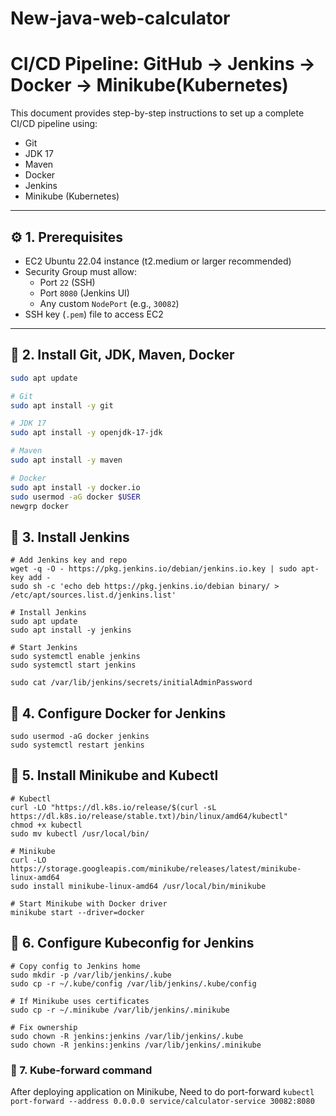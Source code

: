 # New-java-web-calculator

# CI/CD Pipeline: GitHub → Jenkins → Docker → Minikube(Kubernetes)

This document provides step-by-step instructions to set up a complete CI/CD pipeline using:

- Git
- JDK 17
- Maven
- Docker
- Jenkins
- Minikube (Kubernetes)

---

## ⚙️ 1. Prerequisites

- EC2 Ubuntu 22.04 instance (t2.medium or larger recommended)
- Security Group must allow:
  - Port `22` (SSH)
  - Port `8080` (Jenkins UI)
  - Any custom `NodePort` (e.g., `30082`)
- SSH key (`.pem`) file to access EC2

---

## 🧰 2. Install Git, JDK, Maven, Docker

```bash
sudo apt update

# Git
sudo apt install -y git

# JDK 17
sudo apt install -y openjdk-17-jdk

# Maven
sudo apt install -y maven

# Docker
sudo apt install -y docker.io
sudo usermod -aG docker $USER
newgrp docker
```

## 🧰 3. Install Jenkins 
``` 
# Add Jenkins key and repo
wget -q -O - https://pkg.jenkins.io/debian/jenkins.io.key | sudo apt-key add -
sudo sh -c 'echo deb https://pkg.jenkins.io/debian binary/ > /etc/apt/sources.list.d/jenkins.list'

# Install Jenkins
sudo apt update
sudo apt install -y jenkins

# Start Jenkins
sudo systemctl enable jenkins
sudo systemctl start jenkins

sudo cat /var/lib/jenkins/secrets/initialAdminPassword

```

## 🧰 4. Configure Docker for Jenkins
```
sudo usermod -aG docker jenkins
sudo systemctl restart jenkins
```

## 🧰 5. Install Minikube and Kubectl
```
# Kubectl
curl -LO "https://dl.k8s.io/release/$(curl -sL https://dl.k8s.io/release/stable.txt)/bin/linux/amd64/kubectl"
chmod +x kubectl
sudo mv kubectl /usr/local/bin/

# Minikube
curl -LO https://storage.googleapis.com/minikube/releases/latest/minikube-linux-amd64
sudo install minikube-linux-amd64 /usr/local/bin/minikube

# Start Minikube with Docker driver
minikube start --driver=docker

```
## 🧰 6. Configure Kubeconfig for Jenkins
```
# Copy config to Jenkins home
sudo mkdir -p /var/lib/jenkins/.kube
sudo cp -r ~/.kube/config /var/lib/jenkins/.kube/config

# If Minikube uses certificates
sudo cp -r ~/.minikube /var/lib/jenkins/.minikube

# Fix ownership
sudo chown -R jenkins:jenkins /var/lib/jenkins/.kube
sudo chown -R jenkins:jenkins /var/lib/jenkins/.minikube
```
### 🧰 7. Kube-forward command

After deploying application on Minikube, Need to do port-forward
`kubectl port-forward --address 0.0.0.0 service/calculator-service 30082:8080`
